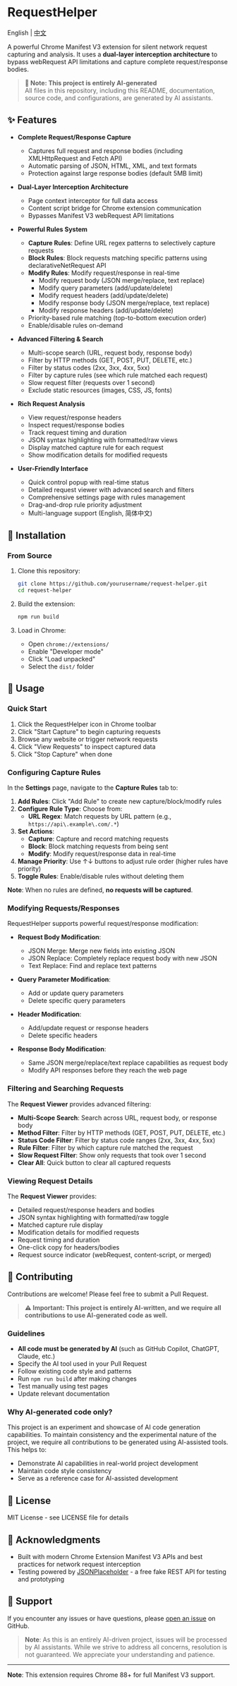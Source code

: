 # RequestHelper

English | [中文](./README_zh-CN.md)

A powerful Chrome Manifest V3 extension for silent network request capturing and analysis. It uses a **dual-layer interception architecture** to bypass webRequest API limitations and capture complete request/response bodies.

> **🤖 Note: This project is entirely AI-generated**  
> All files in this repository, including this README, documentation, source code, and configurations, are generated by AI assistants.

## ✨ Features

- **Complete Request/Response Capture**
  - Captures full request and response bodies (including XMLHttpRequest and Fetch API)
  - Automatic parsing of JSON, HTML, XML, and text formats
  - Protection against large response bodies (default 5MB limit)

- **Dual-Layer Interception Architecture**
  - Page context interceptor for full data access
  - Content script bridge for Chrome extension communication
  - Bypasses Manifest V3 webRequest API limitations

- **Powerful Rules System**
  - **Capture Rules**: Define URL regex patterns to selectively capture requests
  - **Block Rules**: Block requests matching specific patterns using declarativeNetRequest API
  - **Modify Rules**: Modify request/response in real-time
    - Modify request body (JSON merge/replace, text replace)
    - Modify query parameters (add/update/delete)
    - Modify request headers (add/update/delete)
    - Modify response body (JSON merge/replace, text replace)
    - Modify response headers (add/update/delete)
  - Priority-based rule matching (top-to-bottom execution order)
  - Enable/disable rules on-demand

- **Advanced Filtering & Search**
  - Multi-scope search (URL, request body, response body)
  - Filter by HTTP methods (GET, POST, PUT, DELETE, etc.)
  - Filter by status codes (2xx, 3xx, 4xx, 5xx)
  - Filter by capture rules (see which rule matched each request)
  - Slow request filter (requests over 1 second)
  - Exclude static resources (images, CSS, JS, fonts)

- **Rich Request Analysis**
  - View request/response headers
  - Inspect request/response bodies
  - Track request timing and duration
  - JSON syntax highlighting with formatted/raw views
  - Display matched capture rule for each request
  - Show modification details for modified requests

- **User-Friendly Interface**
  - Quick control popup with real-time status
  - Detailed request viewer with advanced search and filters
  - Comprehensive settings page with rules management
  - Drag-and-drop rule priority adjustment
  - Multi-language support (English, 简体中文)

## 🚀 Installation

### From Source

1. Clone this repository:

   ```bash
   git clone https://github.com/yourusername/request-helper.git
   cd request-helper
   ```

2. Build the extension:

   ```bash
   npm run build
   ```

3. Load in Chrome:
   - Open `chrome://extensions/`
   - Enable "Developer mode"
   - Click "Load unpacked"
   - Select the `dist/` folder

## 📖 Usage

### Quick Start

1. Click the RequestHelper icon in Chrome toolbar
2. Click "Start Capture" to begin capturing requests
3. Browse any website or trigger network requests
4. Click "View Requests" to inspect captured data
5. Click "Stop Capture" when done

### Configuring Capture Rules

In the **Settings** page, navigate to the **Capture Rules** tab to:

1. **Add Rules**: Click "Add Rule" to create new capture/block/modify rules
2. **Configure Rule Type**: Choose from:
   - **URL Regex**: Match requests by URL pattern (e.g., `https://api\.example\.com/.*`)
3. **Set Actions**:
   - **Capture**: Capture and record matching requests
   - **Block**: Block matching requests from being sent
   - **Modify**: Modify request/response data in real-time
4. **Manage Priority**: Use ↑↓ buttons to adjust rule order (higher rules have priority)
5. **Toggle Rules**: Enable/disable rules without deleting them

**Note**: When no rules are defined, **no requests will be captured**.

### Modifying Requests/Responses

RequestHelper supports powerful request/response modification:

- **Request Body Modification**:
  - JSON Merge: Merge new fields into existing JSON
  - JSON Replace: Completely replace request body with new JSON
  - Text Replace: Find and replace text patterns

- **Query Parameter Modification**:
  - Add or update query parameters
  - Delete specific query parameters

- **Header Modification**:
  - Add/update request or response headers
  - Delete specific headers

- **Response Body Modification**:
  - Same JSON merge/replace/text replace capabilities as request body
  - Modify API responses before they reach the web page

### Filtering and Searching Requests

The **Request Viewer** provides advanced filtering:

- **Multi-Scope Search**: Search across URL, request body, or response body
- **Method Filter**: Filter by HTTP methods (GET, POST, PUT, DELETE, etc.)
- **Status Code Filter**: Filter by status code ranges (2xx, 3xx, 4xx, 5xx)
- **Rule Filter**: Filter by which capture rule matched the request
- **Slow Request Filter**: Show only requests that took over 1 second
- **Clear All**: Quick button to clear all captured requests

### Viewing Request Details

The **Request Viewer** provides:

- Detailed request/response headers and bodies
- JSON syntax highlighting with formatted/raw toggle
- Matched capture rule display
- Modification details for modified requests
- Request timing and duration
- One-click copy for headers/bodies
- Request source indicator (webRequest, content-script, or merged)

## 🤝 Contributing

Contributions are welcome! Please feel free to submit a Pull Request.

> **⚠️ Important: This project is entirely AI-written, and we require all contributions to use AI-generated code as well.**

### Guidelines

- **All code must be generated by AI** (such as GitHub Copilot, ChatGPT, Claude, etc.)
- Specify the AI tool used in your Pull Request
- Follow existing code style and patterns
- Run `npm run build` after making changes
- Test manually using test pages
- Update relevant documentation

### Why AI-generated code only?

This project is an experiment and showcase of AI code generation capabilities. To maintain consistency and the experimental nature of the project, we require all contributions to be generated using AI-assisted tools. This helps to:

- Demonstrate AI capabilities in real-world project development
- Maintain code style consistency
- Serve as a reference case for AI-assisted development

## 📄 License

MIT License - see LICENSE file for details

## 🙏 Acknowledgments

- Built with modern Chrome Extension Manifest V3 APIs and best practices for network request interception
- Testing powered by [JSONPlaceholder](https://jsonplaceholder.typicode.com/) - a free fake REST API for testing and prototyping

## 📮 Support

If you encounter any issues or have questions, please [open an issue](https://github.com/yourusername/request-helper/issues) on GitHub.

> **Note**: As this is an entirely AI-driven project, issues will be processed by AI assistants. While we strive to address all concerns, resolution is not guaranteed. We appreciate your understanding and patience.

---

**Note**: This extension requires Chrome 88+ for full Manifest V3 support.
